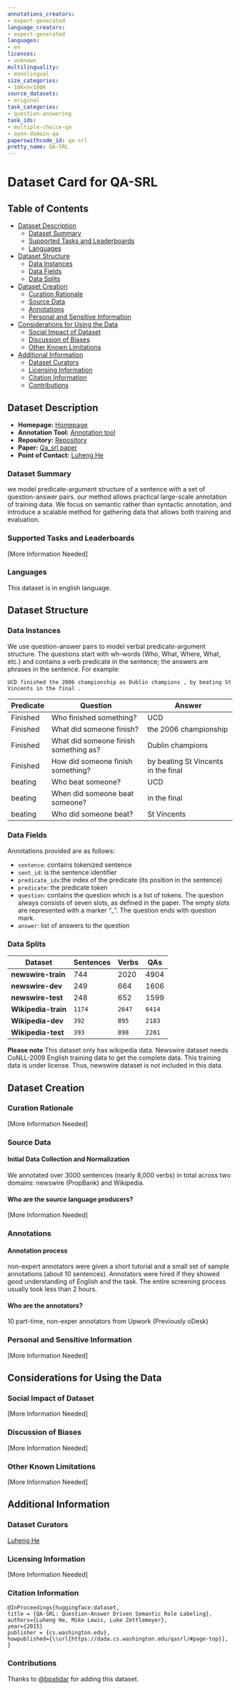 ```yaml
---
annotations_creators:
- expert-generated
language_creators:
- expert-generated
languages:
- en
licenses:
- unknown
multilinguality:
- monolingual
size_categories:
- 10K<n<100K
source_datasets:
- original
task_categories:
- question-answering
task_ids:
- multiple-choice-qa
- open-domain-qa
paperswithcode_id: qa-srl
pretty_name: QA-SRL
---
```


# Dataset Card for QA-SRL

## Table of Contents
- [Dataset Description](#dataset-description)
  - [Dataset Summary](#dataset-summary)
  - [Supported Tasks and Leaderboards](#supported-tasks-and-leaderboards)
  - [Languages](#languages)
- [Dataset Structure](#dataset-structure)
  - [Data Instances](#data-instances)
  - [Data Fields](#data-fields)
  - [Data Splits](#data-splits)
- [Dataset Creation](#dataset-creation)
  - [Curation Rationale](#curation-rationale)
  - [Source Data](#source-data)
  - [Annotations](#annotations)
  - [Personal and Sensitive Information](#personal-and-sensitive-information)
- [Considerations for Using the Data](#considerations-for-using-the-data)
  - [Social Impact of Dataset](#social-impact-of-dataset)
  - [Discussion of Biases](#discussion-of-biases)
  - [Other Known Limitations](#other-known-limitations)
- [Additional Information](#additional-information)
  - [Dataset Curators](#dataset-curators)
  - [Licensing Information](#licensing-information)
  - [Citation Information](#citation-information)
  - [Contributions](#contributions)

## Dataset Description

- **Homepage:** [Homepage](https://dada.cs.washington.edu/qasrl/#page-top)
- **Annotation Tool:** [Annotation tool](https://github.com/luheng/qasrl_annotation)
- **Repository:** [Repository](https://dada.cs.washington.edu/qasrl/#dataset)
- **Paper:**    [Qa_srl paper](https://www.aclweb.org/anthology/D15-1076.pdf)
- **Point of Contact:** [Luheng He](luheng@cs.washington.edu)


### Dataset Summary

we model predicate-argument structure of a sentence with a set of question-answer pairs. our method allows practical large-scale annotation of training data. We focus on semantic rather than syntactic annotation, and introduce a scalable method for gathering data that allows both training and evaluation.

### Supported Tasks and Leaderboards

[More Information Needed]

### Languages

This dataset is in english language.

## Dataset Structure

### Data Instances


We use question-answer pairs to model verbal predicate-argument structure. The questions start with wh-words (Who, What, Where, What, etc.) and contains a verb predicate in the sentence; the answers are phrases in the sentence. For example:

`UCD finished the 2006 championship as Dublin champions , by beating St Vincents in the final .`

Predicate | Question | Answer
---|---|---|
|Finished|Who finished something? |	UCD
|Finished|What did someone finish?|the 2006 championship
|Finished|What did someone finish something as?	|Dublin champions
|Finished|How did someone finish something?	|by beating St Vincents in the final
|beating | Who beat someone? | UCD
|beating|When did someone beat someone?	|in the final
|beating|Who did someone beat?|	St Vincents

### Data Fields

Annotations provided are as follows:

- `sentence`: contains tokenized sentence
- `sent_id`: is the sentence identifier
- `predicate_idx`:the index of the predicate (its position in the sentence) 
- `predicate`: the predicate token
- `question`: contains the question which is a list of tokens. The question always consists of seven slots, as defined in the paper. The empty slots are represented with a marker “_”. The question ends with question mark.
- `answer`: list of answers to the question
               

### Data Splits

Dataset | Sentences | Verbs | QAs
--- | --- | --- |---|
**newswire-train**|744|2020|4904|
**newswire-dev**|249|664|1606|
**newswire-test**|248|652|1599
**Wikipedia-train**|`1174`|`2647`|`6414`|
**Wikipedia-dev**|`392`|`895`|`2183`|
**Wikipedia-test**|`393`|`898`|`2201`|

**Please note**
This dataset only has wikipedia data. Newswire dataset needs  CoNLL-2009 English training data to get the complete data. This training data is under license. Thus, newswire dataset is not included in this data.

## Dataset Creation

### Curation Rationale

[More Information Needed]

### Source Data

#### Initial Data Collection and Normalization

We annotated over 3000 sentences (nearly 8,000 verbs) in total across two domains: newswire (PropBank) and Wikipedia. 
#### Who are the source language producers?

[More Information Needed]

### Annotations

#### Annotation process

non-expert annotators were given a short tutorial and a small set of sample annotations (about 10 sentences). Annotators were hired if they showed good understanding of English and the task. The entire screening process usually took less than 2 hours.

#### Who are the annotators?

10 part-time, non-exper annotators from Upwork (Previously oDesk)

### Personal and Sensitive Information

[More Information Needed]

## Considerations for Using the Data

### Social Impact of Dataset

[More Information Needed]

### Discussion of Biases

[More Information Needed]

### Other Known Limitations

[More Information Needed]

## Additional Information

### Dataset Curators

[Luheng He](luheng@cs.washington.edu)

### Licensing Information

[More Information Needed]

### Citation Information

```
@InProceedings{huggingface:dataset,
title = {QA-SRL: Question-Answer Driven Semantic Role Labeling},
authors={Luheng He, Mike Lewis, Luke Zettlemoyer},
year={2015}
publisher = {cs.washington.edu},
howpublished={\\url{https://dada.cs.washington.edu/qasrl/#page-top}},
}
```

### Contributions

Thanks to [@bpatidar](https://github.com/bpatidar) for adding this dataset.
